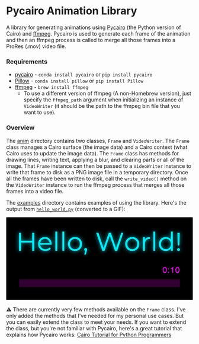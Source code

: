 # Pycairo Animation Library

A library for generating animations using [Pycairo](https://pycairo.readthedocs.io/en/latest/) (the Python version of Cairo) and [ffmpeg](https://ffmpeg.org/ffmpeg.html). Pycairo is used to generate each frame of the animation and then an ffmpeg process is called to merge all those frames into a ProRes (.mov) video file.

### Requirements

* [pycairo](https://pypi.org/project/pycairo/) - `conda install pycairo` or `pip install pycairo`
* [Pillow](https://pypi.org/project/Pillow/) - `conda install pillow` or `pip install Pillow`
* [ffmpeg](https://formulae.brew.sh/formula/ffmpeg) - `brew install ffmpeg`
    * To use a different version of ffmpeg (A non-Homebrew version), just specify the `ffmpeg_path` argument when initializing an instance of `VideoWriter` (it should be the path to the ffmpeg bin file that you want to use). 

### Overview

The [anim](/anim) directory contains two classes, `Frame` and `VideoWriter`.
The `Frame` class manages a Cairo surface (the image data) and a Cairo context (what Cairo uses to update the image data). The `Frame` class has methods for drawing lines, writing text, applying a blur, and clearing parts or all of the image. That `Frame` instance can then be passed to a `VideoWriter` instance to write that frame to disk as a PNG image file in a temporary directory. Once all the frames have been written to disk, call the `write_video()` method on the `VideoWriter` instance to run the ffmpeg process that merges all those frames into a video file.

The [examples](/examples) directory contains examples of using the library. Here's the output from [`hello_world.py`](/examples/hello_world.py) (converted to a GIF):

![](/examples/hello_world.gif)


⚠️ There are currently very few methods available on the `Frame` class. I've only added the methods that I've needed for my personal use cases. But you can easily extend the class to meet your needs. If you want to extend the class, but you're not familiar with Pycairo, here's a great tutorial that explains how Pycairo works: [Cairo Tutorial for Python Programmers](http://www.tortall.net/mu/wiki/CairoTutorial)